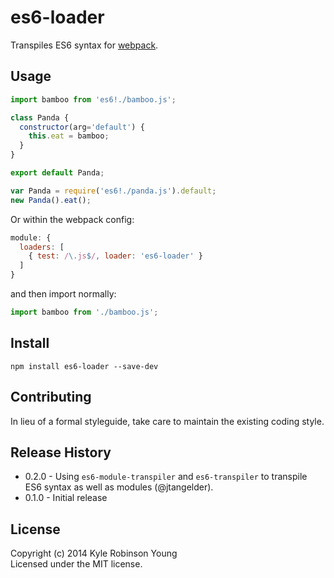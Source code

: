 # es6-loader
Transpiles ES6 syntax for [webpack](https://github.com/webpack/webpack).

## Usage

```js
import bamboo from 'es6!./bamboo.js';

class Panda {
  constructor(arg='default') {
    this.eat = bamboo;
  }
}

export default Panda;
```

```js
var Panda = require('es6!./panda.js').default;
new Panda().eat();
```

Or within the webpack config:

```js
module: {
  loaders: [
    { test: /\.js$/, loader: 'es6-loader' }
  ]
}
```

and then import normally:

```js
import bamboo from './bamboo.js';
```

## Install

`npm install es6-loader --save-dev`

## Contributing
In lieu of a formal styleguide, take care to maintain the existing coding style.

## Release History
* 0.2.0 - Using `es6-module-transpiler` and `es6-transpiler` to transpile ES6 syntax as well as modules (@jtangelder).
* 0.1.0 - Initial release

## License
Copyright (c) 2014 Kyle Robinson Young  
Licensed under the MIT license.
